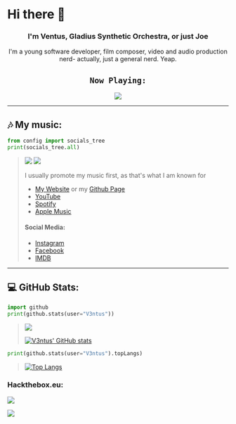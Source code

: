 # Hi there 👋
<h3 align="center">I'm Ventus, Gladius Synthetic Orchestra, or just Joe</h3>
<p style="text-align: center;" align="center">I'm a young software developer, film composer, video and audio production nerd- actually, just a general nerd. Yeap.</p>

<!-- [![Spotify](https://novatorem-v3ntus.vercel.app/api/spotify)](https://open.spotify.com/user/3xcalibur) -->
<code><h2 align="center">Now Playing:</h2></code>
<p align="center">
  <a href="https://open.spotify.com/user/gyz3ziwahk4tx7nneinkwa1u4">
    <img src="https://novatorem-v3ntus.vercel.app/api/spotify">
  </a>
</p>

---
## 🎶 My music:
```py
from config import socials_tree
print(socials_tree.all)
```
><div align="left"><img src="https://img.shields.io/youtube/channel/views/UCd1b9ppiouhWje92RNfM0fA?style=flat-square">  <img src="https://img.shields.io/youtube/channel/subscribers/UCd1b9ppiouhWje92RNfM0fA?style=flat-square"></div>
>
> I usually promote my music first, as that's what I am known for  
> - [My Website](https://gladiusmusic.rf.gd) or my [Github Page](https://v3ntus.github.io)
> - [YouTube](https://www.youtube.com/c/GladiusSyntheticOrchestra)
> - [Spotify](https://open.spotify.com/artist/4NXjwAooTVsCxIoSsmD2ns?si=a9ae6f7b2425402c)
> - [Apple Music](https://music.apple.com/us/artist/gladius-synthetic-orchestra/1493153485)  
> #### Social Media:
> - [Instagram](https://instagram.com/GladiusSyntheticOrchestra)
> - [Facebook](https://facebook.com/GladiusSyntheticOrchestra)
> - [IMDB](https://www.imdb.com/name/nm12169761/)

---
## 💻 GitHub Stats:
```py
import github
print(github.stats(user="V3ntus"))
```
> ![](https://komarev.com/ghpvc/?username=V3ntus&style=flat-square)
>
> [![V3ntus' GitHub stats](https://github-readme-stats.vercel.app/api?username=V3ntus&show_icons=true&title_color=ffffff&bg_color=000000&text_color=ffffff&icon_color=ffffff&hide_border=true)](https://github.com/anuraghazra/github-readme-stats)
```py
print(github.stats(user="V3ntus").topLangs)
```
> [![Top Langs](https://github-readme-stats.vercel.app/api/top-langs/?username=V3ntus&show_icons=true&title_color=ffffff&bg_color=000000&text_color=ffffff&icon_color=ffffff&hide_border=true&layout=compact)](https://github.com/anuraghazra/github-readme-stats)

### Hackthebox.eu:
<img src="https://www.hackthebox.com/badge/image/94467" />

![](https://hit.yhype.me/github/profile?user_id=29584664)
